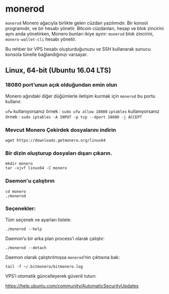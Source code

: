 # monerod

`monerod` Monero ağacıyla birlikte gelen cüzdan yazılımıdır. Bir konsol programıdır, ve bir hesabı yönetir. Bitcoin cüzdanları, hesap ve blok zincirini aynı anda yönetirken, Monero bunları ikiye ayırır: `monerod` blok zincirini, `monero-wallet-cli` hesabı yönetir.

Bu rehber bir VPS hesabı oluşturduğunuzu ve SSH kullanarak sunucu konsola tünelle bağlandığınızı varsayar.

## Linux, 64-bit (Ubuntu 16.04 LTS)

### 18080 port’unun açık olduğundan emin olun
Monero ağındaki diğer düğümlerle iletişim kurmak için `monerod` bu portu kullanır.

`ufw` kullanıyorsanız örnek : `sudo ufw allow 18080`
`iptables` kullanıyorsanız örnek : `sudo iptables -A INPUT -p tcp --dport 18080 -j ACCEPT`

### Mevcut Monero Çekirdek dosyalarını indirin

    wget https://downloads.getmonero.org/linux64

### Bir dizin oluşturup dosyaları dışarı çıkarın.

    mkdir monero
    tar -xjvf linux64 -C monero

### Daemon'u çalıştırın

    cd monero
    ./monerod

### Seçenekler:

Tüm seçenek ve ayarları listele:

    ./monerod --help

Daemon’u bir arka plan process’i olarak çalıştır:

    ./monerod --detach

Daemon olarak çalıştırılmışsa `monerod`’nin çıktısına bak:

    tail -f ~/.bitmonero/bitmonero.log

VPS’i otomatik güncelleyerek güvenli tutun:

https://help.ubuntu.com/community/AutomaticSecurityUpdates
